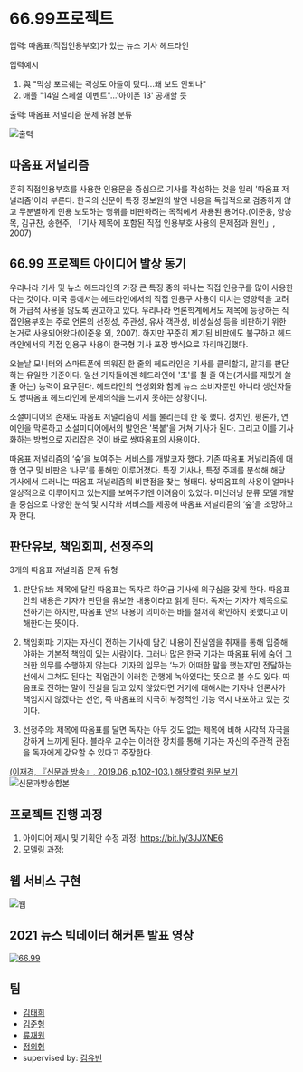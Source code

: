 # 66.99프로젝트

입력: 따옴표(직접인용부호)가 있는 뉴스 기사 헤드라인

입력예시
1. 與 "막상 포르쉐는 곽상도 아들이 탔다...왜 보도 안되나"
2. 애플 "14일 스페셜 이벤트"...'아이폰 13' 공개할 듯

출력: 따옴표 저널리즘 문제 유형 분류

![출력](https://user-images.githubusercontent.com/78592027/147644281-c1f6e660-3ef6-447b-952b-7c692920e98e.png)




## 따옴표 저널리즘

흔히 직접인용부호를 사용한 인용문을 중심으로 기사를 작성하는 것을 일러 '따옴표 저널리즘'이라 부른다. 한국의 신문이 특정 정보원의 발언 내용을 독립적으로 검증하지 않고 무분별하게 인용 보도하는 행위를 비판하려는 목적에서 차용된 용어다.(이준웅, 양승목, 김규찬, 송현주, 「기사 제목에 포함된 직접 인용부호 사용의 문제점과 원인」, 2007)



## 66.99 프로젝트 아이디어 발상 동기

 우리나라 기사 및 뉴스 헤드라인의 가장 큰 특징 중의 하나는 직접 인용구를 많이 사용한다는 것이다. 미국 등에서는 헤드라인에서의 직접 인용구 사용이 미치는 영향력을 고려해 가급적 사용을 않도록 권고하고 있다. 우리나라 언론학계에서도 제목에 등장하는 직접인용부호는 주로 언론의 선정성, 주관성, 유사 객관성, 비성실성 등을 비판하기 위한 논거로 사용되어왔다(이준웅 외, 2007). 하지만 꾸준히 제기된 비판에도 불구하고 헤드라인에서의 직접 인용구 사용이 한국형 기사 포장 방식으로 자리매김했다.

 오늘날 모니터와 스마트폰에 띄워진 한 줄의 헤드라인은 기사를 클릭할지, 말지를 판단하는 유일한 기준이다. 일선 기자들에겐 헤드라인에 '초'를 칠 줄 아는(기사를 재밌게 쓸 줄 아는) 능력이 요구된다. 헤드라인의 연성화와 함께 뉴스 소비자뿐만 아니라 생산자들도 쌍따옴표 헤드라인에 문제의식을 느끼지 못하는 상황이다.
 
  소셜미디어의 존재도 따옴표 저널리즘이 세를 불리는데 한 몫 했다. 정치인, 평론가, 연예인을 막론하고 소설미디어에서의 발언은 '복붙'을 거쳐 기사가 된다. 그리고 이를 기사화하는 방법으로 자리잡은 것이 바로 쌍따옴표의 사용이다.

 따옴표 저널리즘의 ‘숲’을 보여주는 서비스를 개발코자 했다. 기존 따옴표 저널리즘에 대한 연구 및 비판은 ‘나무’를 통해만 이루어졌다. 특정 기사나, 특정 주제를 분석해 해당 기사에서 드러나는 따옴표 저널리즘의 비판점을 찾는 형태다. 쌍따옴표의 사용이 얼마나 일상적으로 이루어지고 있는지를 보여주기엔 어려움이 있었다. 머신러닝 분류 모델 개발을 중심으로 다양한 분석 및 시각화 서비스를 제공해 따옴표 저널리즘의 ‘숲’을 조망하고자 한다.
 


## 판단유보, 책임회피, 선정주의
3개의 따옴표 저널리즘 문제 유형


1. 판단유보: 제목에 달린 따옴표는 독자로 하여금 기사에 의구심을 갖게 한다. 따옴표 안의 내용은 기자가 판단을 유보한 내용이라고 읽게 된다. 독자는 기자가 제목으로 전하기는 하지만, 따옴표 안의 내용이 의미하는 바를 철저히 확인하지 못했다고 이해한다는 뜻이다.

2. 책임회피: 기자는 자신이 전하는 기사에 담긴 내용이 진실임을 취재를 통해 입증해야하는 기본적 책임이 있는 사람이다. 그러나 많은 한국 기자는 따옴표 뒤에 숨어 그러한 의무를 수행하지 않는다. 기자의 임무는 ‘누가 어떠한 말을 했는지’만 전달하는 선에서 그쳐도 된다는 직업관이 이러한 관행에 녹아있다는 뜻으로 볼 수도 있다. 따옴표로 전하는 말이 진실을 담고 있지 않았다면 거기에 대해서는 기자나 언론사가 책임지지 않겠다는 선언, 즉 따옴표의 지극히 부정적인 기능 역시 내포하고 있는 것이다.

3. 선정주의: 제목에 따옴표를 달면 독자는 아무 것도 없는 제목에 비해 시각적 자극을 강하게 느끼게 된다. 블라우 교수는 이러한 장치를 통해 기자는 자신의 주관적 관점을 독자에게 강요할 수 있다고 주장한다.

[(이재경, 『신문과 방송』, 2019.06, p.102-103.) 해당칼럼 원문 보기](https://m.blog.naver.com/kpfjra_/221560313479)
![신문과방송합본](https://user-images.githubusercontent.com/78592027/147644177-8ed5cc4c-4dfa-4bb2-866a-ac26fb09a110.png)


## 프로젝트 진행 과정

1. 아이디어 제시 및 기획안 수정 과정: https://bit.ly/3JJXNE6
2. 모델링 과정: 

## 웹 서비스 구현 
![웹](https://user-images.githubusercontent.com/78592027/147867492-0fe0ce9a-271e-4216-87b1-2aa411217b0a.png)


## 2021 뉴스 빅데이터 해커톤 발표 영상
[![66.99](https://user-images.githubusercontent.com/78592027/139579235-0aa2e567-0874-4781-bed9-49b38bbb0101.png)](https://youtu.be/1X2FHmjUsng) 


## 팀
- [김태희](https://github.com/hale-in)
- [김준형](https://github.com/JururuK)
- [류재원](https://github.com/MrRyuwon)
- [정의형](https://github.com/ui-hyeong)
- supervised by: [김유빈](https://github.com/eubinecto)

